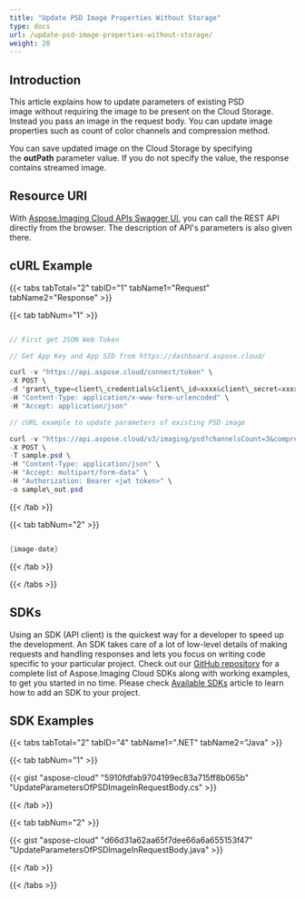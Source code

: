```yaml
---
title: "Update PSD Image Properties Without Storage"
type: docs
url: /update-psd-image-properties-without-storage/
weight: 20
---
```


## **Introduction**
This article explains how to update parameters of existing PSD image without requiring the image to be present on the Cloud Storage. Instead you pass an image in the request body. You can update image properties such as count of color channels and compression method.

You can save updated image on the Cloud Storage by specifying the **outPath** parameter value. If you do not specify the value, the response contains streamed image.
## **Resource URI**
With [Aspose.Imaging Cloud APIs Swagger UI](https://apireference.aspose.cloud/imaging/#/Psd/CreateModifiedPsd), you can call the REST API directly from the browser. The description of API's parameters is also given there.
## **cURL Example**
{{< tabs tabTotal="2" tabID="1" tabName1="Request" tabName2="Response" >}}

{{< tab tabNum="1" >}}

```java

// First get JSON Web Token

// Get App Key and App SID from https://dashboard.aspose.cloud/

curl -v "https://api.aspose.cloud/connect/token" \
-X POST \
-d 'grant\_type=client\_credentials&client\_id=xxxx&client\_secret=xxxx' \
-H "Content-Type: application/x-www-form-urlencoded" \
-H "Accept: application/json"

// cURL example to update parameters of existing PSD image

curl -v "https://api.aspose.cloud/v3/imaging/psd?channelsCount=3&compressionMethod=raw" \
-X POST \
-T sample.psd \
-H "Content-Type: application/json" \
-H "Accept: multipart/form-data" \
-H "Authorization: Bearer <jwt token>" \
-o sample\_out.psd

```

{{< /tab >}}

{{< tab tabNum="2" >}}

```java

{image-date}

```

{{< /tab >}}

{{< /tabs >}}
## **SDKs**
Using an SDK (API client) is the quickest way for a developer to speed up the development. An SDK takes care of a lot of low-level details of making requests and handling responses and lets you focus on writing code specific to your particular project. Check out our [GitHub repository](https://github.com/aspose-imaging-cloud) for a complete list of Aspose.Imaging Cloud SDKs along with working examples, to get you started in no time. Please check [Available SDKs](/available-sdks/) article to learn how to add an SDK to your project.
## **SDK Examples**
{{< tabs tabTotal="2" tabID="4" tabName1=".NET" tabName2="Java" >}}

{{< tab tabNum="1" >}}

{{< gist "aspose-cloud" "5910fdfab9704199ec83a715ff8b065b" "UpdateParametersOfPSDImageInRequestBody.cs" >}}

{{< /tab >}}

{{< tab tabNum="2" >}}

{{< gist "aspose-cloud" "d66d31a62aa65f7dee66a6a655153f47" "UpdateParametersOfPSDImageInRequestBody.java" >}}

{{< /tab >}}

{{< /tabs >}}
